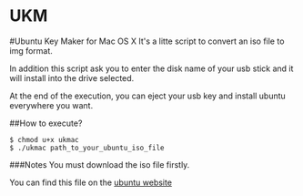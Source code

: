 UKM
===

#Ubuntu Key Maker for Mac OS X
  It's a litte script to convert an iso file to img format.
  
  In addition this script ask you to enter the disk name of your usb stick and it will install into the drive selected.
  
  At the end of the execution, you can eject your usb key and install ubuntu everywhere you want.

##How to execute?
    
    $ chmod u+x ukmac
    $ ./ukmac path_to_your_ubuntu_iso_file
    
###Notes
  You must download the iso file firstly.
  
  You can find this file on the [ubuntu website](http://www.ubuntu.com/download/desktop)
  
